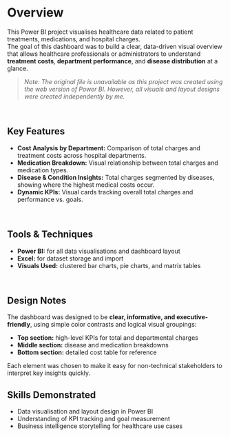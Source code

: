# Overview
This Power BI project visualises healthcare data related to patient treatments, medications, and hospital charges.  
The goal of this dashboard was to build a clear, data-driven visual overview that allows healthcare professionals or administrators to understand **treatment costs**, **department performance**, and **disease distribution** at a glance.

> *Note: The original file is unavailable as this project was created using the web version of Power BI. However, all visuals and layout designs were created independently by me.*
<br>

## Key Features
- **Cost Analysis by Department:** Comparison of total charges and treatment costs across hospital departments.  
- **Medication Breakdown:** Visual relationship between total charges and medication types.  
- **Disease & Condition Insights:** Total charges segmented by diseases, showing where the highest medical costs occur.  
- **Dynamic KPIs:** Visual cards tracking overall total charges and performance vs. goals.  
<br>

## Tools & Techniques
- **Power BI:** for all data visualisations and dashboard layout  
- **Excel:** for dataset storage and import  
- **Visuals Used:** clustered bar charts, pie charts, and matrix tables  
<br>

## Design Notes
The dashboard was designed to be **clear, informative, and executive-friendly**, using simple color contrasts and logical visual groupings:
- **Top section:** high-level KPIs for total and departmental charges  
- **Middle section:** disease and medication breakdowns  
- **Bottom section:** detailed cost table for reference  

Each element was chosen to make it easy for non-technical stakeholders to interpret key insights quickly.
<br>

## Skills Demonstrated
- Data visualisation and layout design in Power BI  
- Understanding of KPI tracking and goal measurement  
- Business intelligence storytelling for healthcare use cases 
